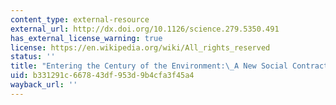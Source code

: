 ```yaml
---
content_type: external-resource
external_url: http://dx.doi.org/10.1126/science.279.5350.491
has_external_license_warning: true
license: https://en.wikipedia.org/wiki/All_rights_reserved
status: ''
title: "Entering the Century of the Environment:\_A New Social Contract for Science"
uid: b331291c-6678-43df-953d-9b4cfa3f45a4
wayback_url: ''
---
```

